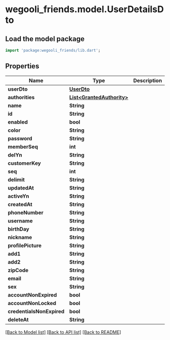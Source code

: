 # wegooli_friends.model.UserDetailsDto

## Load the model package

```dart
import 'package:wegooli_friends/lib.dart';
```

## Properties

| Name                      | Type                                                    | Description | Notes      |
| ------------------------- | ------------------------------------------------------- | ----------- | ---------- |
| **userDto**               | [**UserDto**](UserDto.md)                               |             | [optional] |
| **authorities**           | [**List&lt;GrantedAuthority&gt;**](GrantedAuthority.md) |             | [optional] |
| **name**                  | **String**                                              |             | [optional] |
| **id**                    | **String**                                              |             | [optional] |
| **enabled**               | **bool**                                                |             | [optional] |
| **color**                 | **String**                                              |             | [optional] |
| **password**              | **String**                                              |             | [optional] |
| **memberSeq**             | **int**                                                 |             | [optional] |
| **delYn**                 | **String**                                              |             | [optional] |
| **customerKey**           | **String**                                              |             | [optional] |
| **seq**                   | **int**                                                 |             | [optional] |
| **delimit**               | **String**                                              |             | [optional] |
| **updatedAt**             | **String**                                              |             | [optional] |
| **activeYn**              | **String**                                              |             | [optional] |
| **createdAt**             | **String**                                              |             | [optional] |
| **phoneNumber**           | **String**                                              |             | [optional] |
| **username**              | **String**                                              |             | [optional] |
| **birthDay**              | **String**                                              |             | [optional] |
| **nickname**              | **String**                                              |             | [optional] |
| **profilePicture**        | **String**                                              |             | [optional] |
| **add1**                  | **String**                                              |             | [optional] |
| **add2**                  | **String**                                              |             | [optional] |
| **zipCode**               | **String**                                              |             | [optional] |
| **email**                 | **String**                                              |             | [optional] |
| **sex**                   | **String**                                              |             | [optional] |
| **accountNonExpired**     | **bool**                                                |             | [optional] |
| **accountNonLocked**      | **bool**                                                |             | [optional] |
| **credentialsNonExpired** | **bool**                                                |             | [optional] |
| **deleteAt**              | **String**                                              |             | [optional] |

[[Back to Model list]](../README.md#documentation-for-models)
[[Back to API list]](../README.md#documentation-for-api-endpoints)
[[Back to README]](../README.md)
